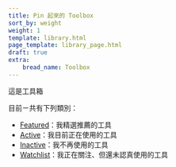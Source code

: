 ```yaml
---
title: Pin 起來的 Toolbox
sort_by: weight
weight: 1
template: library.html
page_template: library_page.html
draft: true
extra: 
    bread_name: Toolbox
---
```


這是工具箱


目前ㄧ共有下列類別：

- [Featured](/library/toolbox/featured)：我精選推薦的工具
- [Active](/library/toolbox/active)：我目前正在使用的工具
- [Inactive](/library/toolbox/inactive)：我不再使用的工具
- [Watchlist](/library/toolbox/watchlist)：我正在關注、但還未認真使用的工具